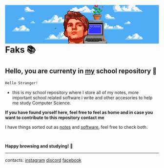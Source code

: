 
<img align="left" src="github_2.png" >


# Faks 📚


## Hello, you are currenty in [my](https://www.instagram.com/domenlemut/) school repository 👋
```bash
Hello Stranger!
```
- this is my school repository where I store all of my notes, more important school related software i write and other accesories to help me study Computer Science.

**If you have found yorself here, feel free to feel as home and in case you want to contribute to this repository contact me**

I have things sorted out as [notes](https://github.com/DomenLemut/Faks/tree/main/zapiski) and [software](https://github.com/DomenLemut/Faks/tree/main/software), feel free to check both.

</br>





**Happy browsing and studying!** 🎉

***
contacts: 
[instagram](https://www.instagram.com/domenlemut/)
[discord](https://discord.gg/ZjWgGtxX9T)
[facebook](https://www.facebook.com/domen.lemut)
